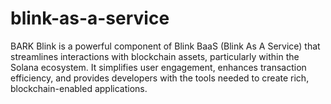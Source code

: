 # blink-as-a-service
BARK Blink is a powerful component of Blink BaaS (Blink As A Service) that streamlines interactions with blockchain assets, particularly within the Solana ecosystem. It simplifies user engagement, enhances transaction efficiency, and provides developers with the tools needed to create rich, blockchain-enabled applications.
